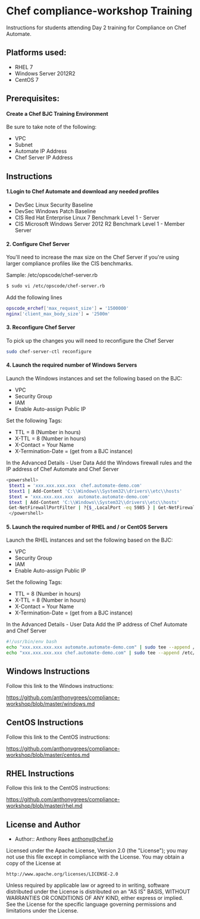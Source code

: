 # Chef compliance-workshop Training

Instructions for students attending Day 2 training for Compliance on Chef Automate.

## Platforms used:
 * RHEL 7
 * Windows Server 2012R2
 * CentOS 7

## Prerequisites:
#### Create a Chef BJC Training Environment
Be sure to take note of the following:
 * VPC
 * Subnet
 * Automate IP Address
 * Chef Server IP Address

## Instructions
#### 1.Login to Chef Automate and download any needed profiles
 * DevSec Linux Security Baseline
 * DevSec Windows Patch Baseline
 * CIS Red Hat Enterprise Linux 7 Benchmark Level 1 - Server
 * CIS Microsoft Windows Server 2012 R2 Benchmark Level 1 - Member Server

#### 2. Configure Chef Server
You'll need to increase the max size on the Chef Server if you're using larger compliance profiles like the CIS benchmarks.

Sample: /etc/opscode/chef-server.rb

```bash
$ sudo vi /etc/opscode/chef-server.rb
```
Add the following lines
```bash
opscode_erchef['max_request_size'] = '1500000'
nginx['client_max_body_size'] = '2500m'
```

#### 3. Reconfigure Chef Server
To pick up the changes you will need to reconfigure the Chef Server

```bash
sudo chef-server-ctl reconfigure
```

#### 4. Launch the required number of Windows Servers
Launch the Windows instances and set the following based on the BJC:
 * VPC
 * Security Group
 * IAM
 * Enable Auto-assign Public IP
 
Set the following Tags:
 * TTL = 8 (Number in hours)
 * X-TTL = 8 (Number in hours)
 * X-Contact = Your Name
 * X-Termination-Date = (get from a BJC instance)
 
 In the Advanced Details - User Data 
 Add the Windows firewall rules and the IP address of Chef Automate and Chef Server
 ```bash
 <powershell>
  $text1 = 'xxx.xxx.xxx.xxx  chef.automate-demo.com'
  $text1 | Add-Content 'C:\\Windows\\System32\\drivers\\etc\\hosts'
  $text = 'xxx.xxx.xxx.xxx  automate.automate-demo.com'
  $text | Add-Content 'C:\\Windows\\System32\\drivers\\etc\\hosts'
  Get-NetFirewallPortFilter | ?{$_.LocalPort -eq 5985 } | Get-NetFirewallRule | ?{ $_.Direction -eq "Inbound" -and $_.Profile -eq "Public" -and $_.Action -eq "Allow"} | Set-NetFirewallRule -RemoteAddress "Any"
  </powershell>
  ```

#### 5. Launch the required number of RHEL and / or CentOS Servers
Launch the RHEL instances and set the following based on the BJC:
 * VPC
 * Security Group
 * IAM
 * Enable Auto-assign Public IP
 
Set the following Tags:
 * TTL = 8 (Number in hours)
 * X-TTL = 8 (Number in hours)
 * X-Contact = Your Name
 * X-Termination-Date = (get from a BJC instance)
 
 In the Advanced Details - User Data 
 Add the IP address of Chef Automate and Chef Server
 ```bash
 #!/usr/bin/env bash
 echo "xxx.xxx.xxx.xxx automate.automate-demo.com" | sudo tee --append /etc/hosts
 echo "xxx.xxx.xxx.xxx chef.automate-demo.com" | sudo tee --append /etc/hosts
 ```

## Windows Instructions
Follow this link to the Windows instructions:

https://github.com/anthonygrees/compliance-workshop/blob/master/windows.md


## CentOS Instructions
Follow this link to the CentOS instructions:

https://github.com/anthonygrees/compliance-workshop/blob/master/centos.md


## RHEL Instructions
Follow this link to the CentOS instructions:

https://github.com/anthonygrees/compliance-workshop/blob/master/rhel.md



## License and Author

* Author:: Anthony Rees <anthony@chef.io>

Licensed under the Apache License, Version 2.0 (the "License");
you may not use this file except in compliance with the License.
You may obtain a copy of the License at

    http://www.apache.org/licenses/LICENSE-2.0

Unless required by applicable law or agreed to in writing, software
distributed under the License is distributed on an "AS IS" BASIS,
WITHOUT WARRANTIES OR CONDITIONS OF ANY KIND, either express or implied.
See the License for the specific language governing permissions and
limitations under the License.
